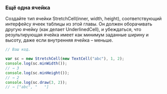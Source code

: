 ### Ещё одна ячейка
Создайте тип ячейки StretchCell(inner, width, height), соответствующий интерфейсу ячеек таблицы из этой главы. Он должен оборачивать другую ячейку (как делает UnderlinedCell), и убеждаться, что результирующая ячейка имеет как минимум заданные ширину и высоту, даже если внутренняя ячейка – меньше.

```js
// Ваш код.

var sc = new StretchCell(new TextCell("abc"), 1, 2);
console.log(sc.minWidth());
// → 3
console.log(sc.minHeight());
// → 2
console.log(sc.draw(3, 2));
// → ["abc", "   "]
```